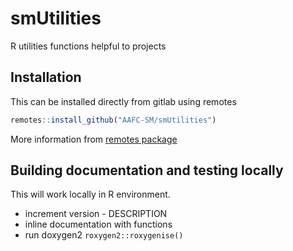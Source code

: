 # smUtilities

R utilities functions helpful to projects




## Installation
This can be installed directly from gitlab using remotes
```R
remotes::install_github("AAFC-SM/smUtilities")
```

More information from [remotes package](https://remotes.r-lib.org/)



## Building documentation and testing locally
This will work locally in R environment.
* increment version - DESCRIPTION
* inline documentation with functions
* run doxygen2 ```roxygen2::roxygenise()```
